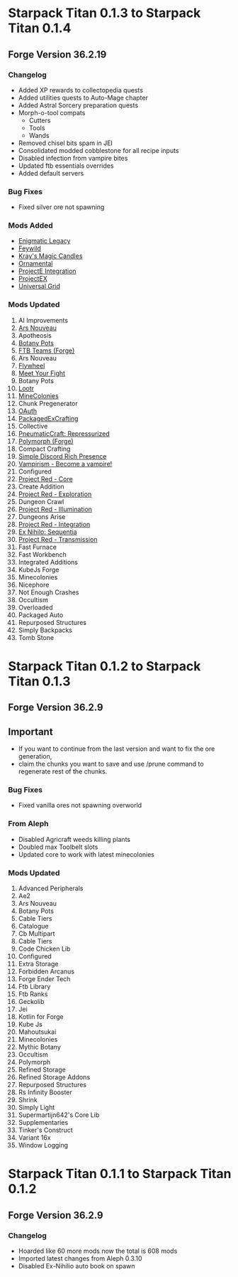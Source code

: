 # Starpack Titan 0.1.3 to Starpack Titan 0.1.4
## Forge Version 36.2.19

### Changelog
- Added XP rewards to collectopedia quests
- Added utilities quests to Auto-Mage chapter
- Added Astral Sorcery  preparation quests
- Morph-o-tool compats
    - Cutters
    - Tools
    - Wands
- Removed chisel bits spam in JEI
- Consolidated modded cobblestone for all recipe inputs
- Disabled infection from vampire bites
- Updated ftb essentials overrides
- Added default servers

### Bug Fixes
- Fixed silver ore not spawning

### Mods Added
- [Enigmatic Legacy](https://www.curseforge.com/minecraft/mc-mods/enigmatic-legacy)
- [Feywild](https://www.curseforge.com/minecraft/mc-mods/feywild)
- [Kray's Magic Candles](https://www.curseforge.com/minecraft/mc-mods/krays-magic-candles)
- [Ornamental](https://www.curseforge.com/minecraft/mc-mods/ornamental)
- [ProjectE Integration](https://www.curseforge.com/minecraft/mc-mods/projecte-integration)
- [ProjectEX](https://www.curseforge.com/minecraft/mc-mods/projectex-forge)
- [Universal Grid](https://www.curseforge.com/minecraft/mc-mods/universal-grid)

### Mods Updated
1. AI Improvements
2. [Ars Nouveau](https://www.curseforge.com/minecraft/mc-mods/ars-nouveau)
3. Apotheosis
4. [Botany Pots](https://www.curseforge.com/minecraft/mc-mods/botany-pots)
5. [FTB Teams (Forge)](https://www.curseforge.com/minecraft/mc-mods/ftb-teams-forge)
6. Ars Nouveau
7. [Flywheel](https://www.curseforge.com/minecraft/mc-mods/flywheel)
8. [Meet Your Fight](https://www.curseforge.com/minecraft/mc-mods/meet-your-fight)
9. Botany Pots
10. [Lootr](https://www.curseforge.com/minecraft/mc-mods/lootr)
11. [MineColonies](https://www.curseforge.com/minecraft/mc-mods/minecolonies)
12. Chunk Pregenerator
13. [OAuth](https://www.curseforge.com/minecraft/mc-mods/oauth)
14. [PackagedExCrafting](https://www.curseforge.com/minecraft/mc-mods/packagedexcrafting)
15. Collective
16. [PneumaticCraft: Repressurized](https://www.curseforge.com/minecraft/mc-mods/pneumaticcraft-repressurized)
17. [Polymorph (Forge)](https://www.curseforge.com/minecraft/mc-mods/polymorph)
18. Compact Crafting
19. [Simple Discord Rich Presence](https://www.curseforge.com/minecraft/mc-mods/simple-discord-rich-presence)
20. [Vampirism - Become a vampire!](https://www.curseforge.com/minecraft/mc-mods/vampirism-become-a-vampire)
21. Configured
22. [Project Red - Core](https://www.curseforge.com/minecraft/mc-mods/project-red-core)
23. Create Addition
24. [Project Red - Exploration](https://www.curseforge.com/minecraft/mc-mods/project-red-exploration)
25. Dungeon Crawl
26. [Project Red - Illumination](https://www.curseforge.com/minecraft/mc-mods/project-red-illumination)
27. Dungeons Arise
28. [Project Red - Integration](https://www.curseforge.com/minecraft/mc-mods/project-red-integration)
29. [Ex Nihilo: Sequentia](https://www.curseforge.com/minecraft/mc-mods/ex-nihilo-sequentia)
30. [Project Red - Transmission](https://www.curseforge.com/minecraft/mc-mods/project-red-transmission)
31. Fast Furnace
32. Fast Workbench
33. Integrated Additions
34. KubeJs Forge
35. Minecolonies
36. Nicephore
37. Not Enough Crashes
38. Occultism
39. Overloaded
40. Packaged Auto
41. Repurposed Structures
42. Simply Backpacks
43. Tomb Stone

# Starpack Titan 0.1.2 to Starpack Titan 0.1.3
## Forge Version 36.2.9

## Important
- If you want to continue from the last version and want to fix the ore generation,
- claim the chunks you want to save and use /prune command to regenerate rest of the chunks.

### Bug Fixes
- Fixed vanilla ores not spawning overworld

### From Aleph
- Disabled Agricraft weeds killing plants
- Doubled max Toolbelt slots
- Updated core to work with latest minecolonies

### Mods Updated
1. Advanced Peripherals
2. Ae2
3. Ars Nouveau
4. Botany Pots
5. Cable Tiers
6. Catalogue
7. Cb Multipart
8. Cable Tiers
9. Code Chicken Lib
10. Configured
11. Extra Storage
12. Forbidden Arcanus
13. Forge Ender Tech
14. Ftb Library
15. Ftb Ranks
16. Geckolib
17. Jei
18. Kotlin for Forge
19. Kube Js
20. Mahoutsukai
21. Minecolonies
22. Mythic Botany
23. Occultism
24. Polymorph
25. Refined Storage
26. Refined Storage Addons
27. Repurposed Structures
28. Rs Infinity Booster
29. Shrink
30. Simply Light
31. Supermartijn642's Core Lib
32. Supplementaries
33. Tinker's Construct
34. Variant 16x
35. Window Logging

# Starpack Titan 0.1.1 to Starpack Titan 0.1.2
## Forge Version 36.2.9

### Changelog
- Hoarded like 60 more mods now the total is 608 mods
- Imported latest changes from Aleph 0.3.10
- Disabled Ex-Nihilio auto book on spawn